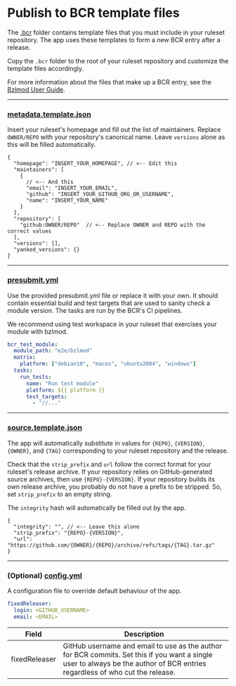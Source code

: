 # Publish to BCR template files

The [.bcr](.bcr) folder contains template files that you must include in your ruleset repository.
The app uses these templates to form a new BCR entry after a release.

Copy the `.bcr` folder to the root of your ruleset repository and customize the template files accordingly.

For more information about the files that make up a BCR entry, see the [Bzlmod User Guide](https://docs.bazel.build/versions/main/bzlmod.html).

---

### [metadata.template.json](.bcr/metadata.template.json)

Insert your ruleset's homepage and fill out the list of maintainers. Replace `OWNER/REPO` with your repository's
canonical name. Leave `versions` alone as this will be filled automatically.

```jsonc
{
  "homepage": "INSERT_YOUR_HOMEPAGE", // <-- Edit this
  "maintainers": [
    {
      // <-- And this
      "email": "INSERT_YOUR_EMAIL",
      "github": "INSERT_YOUR_GITHUB_ORG_OR_USERNAME",
      "name": "INSERT_YOUR_NAME"
    }
  ],
  "repository": [
    "github:OWNER/REPO"  // <-- Replace OWNER and REPO with the correct values
  ],
  "versions": [],
  "yanked_versions": {}
}
```

---

### [presubmit.yml](.bcr/presubmit.yml)

Use the provided presubmit.yml file or replace it with your own. It should contain
essential build and test targets that are used to sanity check a module version.
The tasks are run by the BCR's CI pipelines.

We recommend using test workspace in your ruleset that exercises your module
with bzlmod.

```yaml
bcr_test_module:
  module_path: "e2e/bzlmod"
  matrix:
    platform: ["debian10", "macos", "ubuntu2004", "windows"]
  tasks:
    run_tests:
      name: "Run test module"
      platform: ${{ platform }}
      test_targets:
        - "//..."
```

---

### [source.template.json](.bcr/source.template.json)

The app will automatically substitute in values for `{REPO}`, `{VERSION}`, `{OWNER}`, and `{TAG}`
corresponding to your ruleset repository and the release.

Check that the `strip_prefix` and `url` follow the correct format for your ruleset's release
archive.  If your repository relies on GitHub-generated source archives, then use
`{REPO}-{VERSION}`. If your repository builds its own release archive, you probably do not have a
prefix to be stripped. So, set `strip_prefix` to an empty string.

The `integrity` hash will automatically be filled out by the app.

```jsonc
{
  "integrity": "", // <-- Leave this alone
  "strip_prefix": "{REPO}-{VERSION}",
  "url": "https://github.com/{OWNER}/{REPO}/archive/refs/tags/{TAG}.tar.gz"
}
```

---

### (Optional) [config.yml](.bcr/config.yml)

A configuration file to override default behaviour of the app.

```yaml
fixedReleaser:
  login: <GITHUB_USERNAME>
  email: <EMAIL>
```

| Field         | Description                                                                                                                                                                  |
| ------------- | ---------------------------------------------------------------------------------------------------------------------------------------------------------------------------- |
| fixedReleaser | GitHub username and email to use as the author for BCR commits. Set this if you want a single user to always be the author of BCR entries regardless of who cut the release. |
